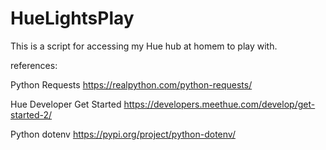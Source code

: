 # HueLightsPlay

This is a script for accessing my Hue hub at homem to play with.

references:

Python Requests
https://realpython.com/python-requests/

Hue Developer Get Started
https://developers.meethue.com/develop/get-started-2/

Python dotenv
https://pypi.org/project/python-dotenv/
